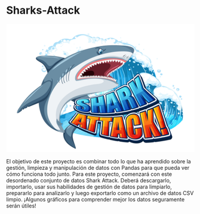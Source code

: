 # Sharks-Attack

![tibu](https://github.com/AaronNebreda/Sharks-Attack/blob/main/img/tibu.jpg)

El objetivo de este proyecto es combinar todo lo que ha aprendido sobre la gestión, limpieza y manipulación de datos con Pandas para que pueda ver cómo funciona todo junto. Para este proyecto, comenzará con este desordenado conjunto de datos Shark Attack. Deberá descargarlo, importarlo, usar sus habilidades de gestión de datos para limpiarlo, prepararlo para analizarlo y luego exportarlo como un archivo de datos CSV limpio. ¡Algunos gráficos para comprender mejor los datos seguramente serán útiles!

